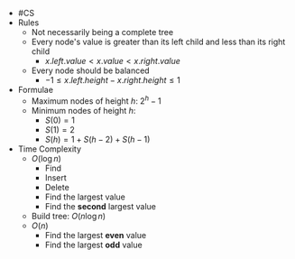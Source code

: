 - #CS
- Rules
	- Not necessarily being a complete tree
	- Every node's value is greater than its left child and less than its right child
		- $x.left.value < x.value < x.right.value$
	- Every node should be balanced
		- $-1 \le x.left.height - x.right.height \le 1$
- Formulae
	- Maximum nodes of height $h$: $2^h-1$
	- Minimum nodes of height $h$:
		- $S(0) = 1$
		- $S(1) = 2$
		- $S(h) = 1 + S(h - 2) + S(h - 1)$
- Time Complexity
	- $O(\log{n})$
		- Find
		- Insert
		- Delete
		- Find the largest value
		- Find the **second** largest value
	- Build tree: $O(n\log{n})$
	- $O(n)$
		- Find the largest **even** value
		- Find the largest **odd** value